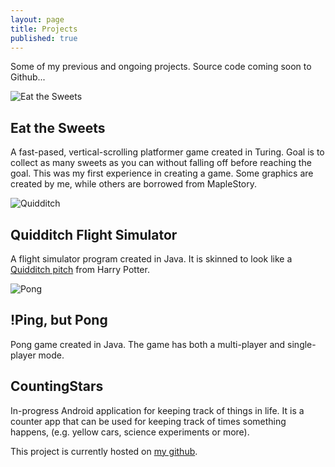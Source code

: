 ```yaml
---
layout: page
title: Projects
published: true
---
```


Some of my previous and ongoing projects. Source code coming soon to Github...

<!-- note to self: create gifs of gameplay when you rollover the images--->

![Eat the Sweets](http://i.imgur.com/r6AaxjL.png)
## Eat the Sweets
A fast-pased, vertical-scrolling platformer game created in Turing. Goal is to collect as many sweets as you can without falling off before reaching the goal. This was my first experience in creating a game. Some graphics are created by me, while others are borrowed from MapleStory.

![Quidditch](http://i.imgur.com/MG1rFYL.png)
## Quidditch Flight Simulator
A flight simulator program created in Java. It is skinned to look like a [Quidditch pitch](http://harrypotter.wikia.com/wiki/Quidditch) from Harry Potter. 

![Pong](http://i.imgur.com/j4heico.png)
## !Ping, but Pong
Pong game created in Java. The game has both a multi-player and single-player mode.

## CountingStars
In-progress Android application for keeping track of things in life. It is a counter app that can be used for keeping track of times something happens, (e.g. yellow cars, science experiments or more). 

This project is currently hosted on [my github](https://github.com/polkabear/CountingStars).